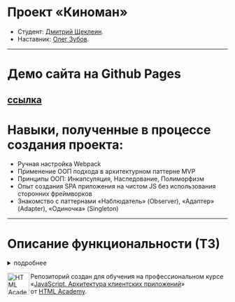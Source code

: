 # Проект «Киноман»

* Студент: [Дмитрий Щеклеин](https://up.htmlacademy.ru/ecmascript/18/user/160701).
* Наставник: [Олег Зубов](https://htmlacademy.ru/profile/id42701).

---
# Демо сайта на Github Pages

[ссылка](https://dmitrysheklein.github.io/160701-cinemaddict-18/)
---
# Навыки, полученные в процессе создания проекта:
* Ручная настройка Webpack
* Применение ООП подхода в архитектурном паттерне MVP
* Принципы ООП: Инкапсуляция, Наследование, Полиморфизм
* Опыт создания SPA приложения на чистом JS без использования сторонних фреймворков
* Знакомство с паттернами «Наблюдатель» (Observer), «Адаптер» (Adapter), «Одиночка» (Singleton)
---
# Описание функциональности (ТЗ)

<details>
  <summary>подробнее</summary>

## 1.1 Общий контейнер
В правом верхнем углу шапки отображается звание пользователя. Звание зависит от количества просмотренных фильмов, вычисляется при загрузке приложения и может изменяться в ходе использования пользователем приложения (при добавлении или удалении фильмов из просмотренных).

* 0 — блок со званием не отображается;
* от 1 до 10 — novice;
* от 11 до 20 — fan;
* от 21 и выше — movie buff.
  
В правом углу подвала выводится информация о количестве фильмов в сервисе. Информация обновляется один раз — при загрузке приложения.

## 1.2 Фильмы
После загрузки приложения в списке отображается не более 5 карточек фильмов.

Показ оставшихся фильмов выполняется нажатием на кнопку «Show more». При нажатии показываются очередные 5 фильмов или оставшиеся фильмы, если их количество меньше 5.

После показа всех карточек с фильмами, кнопка «Show more» скрывается.

Любое изменение фильтра или сортировки сбрасывает счётчик показанных фильмов и отсчёт начинается заново.

В случае отсутствия фильмов вместо списка отображается текст: «There are no movies in our database».

## 1.3 Карточка фильма
Карточки фильмов представлены в двух вариантах: стандартный (в списке фильмов) и расширенный (отдельный попап с описанием фильма).

В стандартном варианте карточка с фильмом содержит следующую информацию:

* Постер (картинка);
* Название фильма;
* Рейтинг;
* Год релиза;
* Продолжительность в формате часы минуты (например «1h 36m»);
* Жанр;
* Краткое описание (не более 140 символов);
* Количество комментариев;
* Если описание фильма больше 140 символов, то в карточке отображается 139 символов описания и знак многоточие (…).

В карточке фильма отображается блок с кнопками управления:

* «Add to watchlist» — добавляет/удаляет фильм из списка к просмотру;
* «Already watched» — помечает фильм как просмотренный/непросмотренный;
* «Add to favorites» — добавляет/удаляет фильм в избранное.
Клик по карточке фильма (за исключением кликов по кнопкам управления) открывает попап с подробной информацией о фильме;

Попап содержит расширенную информацию о фильме:

* Полноразмерная обложка;
* Название фильма;
* Оригинальное название фильма;
* Рейтинг;
* Режиссёр;
* Сценаристы;
* Актёрский состав;
* Дата и год релиза в формате день месяц год (например: «01 April 1995»);
* Продолжительность в формате часы минуты (например «1h 36m»);
* Страна;
* Жанр (ы);
* Полное описание;
* Возрастной рейтинг;
Фильм может относиться к нескольким жанрам. Если фильм относится к нескольким жанрам, выводите «Genres», иначе «Genre».

В попапе отображается блок с кнопками управления:

* «Add to watchlist» — добавляет/удаляет фильм из списка к просмотру;
* «Already watched» — помечает фильм как просмотренный/непросмотренный;
* «Add to favorites» — добавляет/удаляет фильм в избранное.
В заголовке «Comments» отображается количество комментариев к фильму. Например: «Comments 8».

Любое изменение информации о фильме в попапе должно отображаться в списке фильмов мгновенно. При изменении информации попап не должен закрываться самовольно.

При изменении информации о фильме и добавлении/удалении комментариев в попапе сохраняется позиция скролла.

Попап можно закрыть нажатием на кнопку закрытия в правом верхнем углу (крестик) или нажатием на клавиатуре кнопки «Esc». При закрытии попап удаляется из DOM.

Одновременно может быть открыт только один попап. При открытии нового попапа прежний закрывается, например при клике на другую карточку при открытом попапе. Несохранённые изменения (неотправленный комментарий) пропадают.

## 1.4 Комментарии
Список комментариев к фильму и форма добавления нового комментария доступны в попапе. Комментарии загружаются при открытии попапа.

Каждый комментарий состоит из:

* Текст комментария;
* Эмоция;
* Автор комментария;
* Дата комментария;
* Кнопка удаления.
Дата комментария отображается в формате год/месяц/день часы:минуты (например «2019/12/31 23:59»).

Для добавления нового комментария пользователь заполняет текст комментария и выбирает эмоцию (один вариант из: smile, sleeping, puke, angry). Имя автора формируется случайным образом на сервере, с клиента оно не передаётся. Дата также приходит с сервера.

Введённые пользователем данные экранируются.

Отправка формы осуществляется нажатием комбинации клавиш Ctrl/Command + Enter.

Пользователь может удалить произвольный комментарий. Комментарий удаляется нажатием на кнопку «Delete», расположенную в блоке с комментарием.

## 1.5 Рейтинг
Пользователь никак не может влиять на оценку фильма.
Рейтинг фильма высчитывается на сервере.

## 1.6 Фильтры
В приложении предусмотрено несколько фильтров:

* «All movies» — все фильмы;
* «Watchlist» — фильмы, добавленные в список к просмотру (Watchlist);
* «History» — просмотренные фильмы (Already watched);
* «Favorites» — фильмы, добавленные в избранное (Favorites).
Количество фильмов, соответствующих фильтру отображается справа в элементе с фильтром. Для фильтра «All movies» количество не отображается.

Информация о количестве фильмов, соответствующих каждому фильтру доступна сразу, без необходимости применения фильтра.

Фильтр должен переключаться при клике и на надпись, и на счётчик.

Если фильтру соответствует больше 5 фильмов, то в списке фильмов по этому фильтру отображается первые 5 фильмов, а остальные отображаются по нажатию на кнопку «Show more», как и в списке фильмов «All movies».

Если список фильмов был отфильтрован, и какой-то из фильмов перестал соответствовать критериям фильтрации (например пользователь убрал отметку «Add to favorites» в списке по фильтру «Favorites»), карточка этого фильма должна быть моментально удалена из списка. Это удаление карточки не должно каким-либо образом ломать логику кнопки «Show more» или нарушать порядок сортировки.

Если в отфильтрованном списке были удалены все карточки, вместо списка отображается соответствующий текст. Например, если пользователь убрал отметки «Add to favorites» во всех фильмах в списке по фильтру «Favorites», должна появиться заглушка «There are no favorite movies now». Все фразы приведены в файле в директории с разметкой.

## 1.7 Сортировка
Пользователю доступна возможность сортировки фильмов по дате выхода (клик по ссылке «Sort by date») и рейтингу (клик по ссылке «Sort by rating»). Сортировка работает в одном направлении — от максимального к минимальному: при сортировке по дате выхода в начале списка будут самые новые фильмы, при сортировке по рейтингу — с самым высоким рейтингом.

Для отмены сортировки и возвращению к исходному порядку пользователь кликает по ссылке «Sort by default».

При смене фильтра сортировка сбрасывается на состояние «Sort by default».

Сортировка не должна отображаться, если нет фильмов для сортировки.

## 1.8 Взаимодействие с сервером
Сервер расположен по адресу: https://18.ecmascript.pages.academy/cinemaddict/;
  
Все запросы, которые отправляются серверу должны содержать заголовок Authorization со значением *Basic ${случайная строка}*. Например, *Basic er883jdzbdw*. Случайная строка формируется однократно при старте приложения.
  
Интерфейс должен реагировать на отправку любого запроса к серверу. Примеры реакции описаны в соответствующих пунктах ТЗ.
  
При отправке комментария, форма, содержащая текст комментария, должна быть заблокирована.
  
Если запрос на отправку комментария выполнился успешно, то комментарий должен быть добавлен в список комментариев. Форму добавления комментария нужно очистить и разблокировать.
  
При возникновении ошибки в момент отправки комментария, форма, содержащая текст комментария, должна быть разблокирована и к ней применяется эффект «покачивание головой». Стили для эффекта есть в проекте.
  
Обновление любого элемента в DOM происходят только после успешного выполнения запроса на сервере.
  
Ниже описаны структуры данных, которые отдаёт или принимает сервер, и доступные методы для обращения. Путь, указанный рядом с методом, — это часть адреса, по которому нужно обращаться к серверу. Например, по адресу *https://18.ecmascript.pages.academy/cinemaddict/movies* можно сделать GET-запрос, чтобы получить все фильмы, доступные в приложении.
  
## 1.9 Обратная связь интерфейса
На время загрузки вместо карточек фильмов нужно вывести информационное сообщение.

При добавлении нового комментария, удалении комментария или изменении информации о фильме интерфейс приложения блокируется на время отправки запроса к серверу. После завершения запроса (неважно, успешно он выполнен или нет) интерфейс разблокируется.

При нажатии на кнопку удаления комментария «Delete» её заголовок изменяется на «Deleting...», а сама кнопка блокируется. Если при выполнении запроса к серверу возникла ошибка, заголовок нужно вернуть к изначальному — «Delete», кнопку разблокировать, а ко всему блоку комментария применить эффект «покачивание головой».

В момент отправки запроса на создание комментария форма блокируется от внесения изменений. Разблокировка формы происходит после завершения выполнения запроса (неважно, успешно выполнен запрос или нет).

Если запрос на создание комментария не удалось выполнить (сервер недоступен, произошла ошибка), форма создания остаётся открытой, к ней применяется эффект «покачивание головой».

Если запрос на изменение информации о фильме (с помощью кнопок управления) не удалось выполнить, то ко всему блоку с кнопками управления применяется эффект «покачивание головой».

Обновление элементов (удаление комментариев, обновление информации о фильме и так далее) в DOM происходит после успешного выполнения запроса к серверу.
</details>

<a href="https://htmlacademy.ru/intensive/ecmascript"><img align="left" width="50" height="50" title="HTML Academy" src="https://up.htmlacademy.ru/static/img/intensive/ecmascript/logo-for-github.svg"></a>

Репозиторий создан для обучения на профессиональном курсе «[JavaScript. Архитектура клиентских приложений](https://htmlacademy.ru/intensive/ecmascript)» от [HTML Academy](https://htmlacademy.ru).

[check-image]: https://github.com/htmlacademy-ecmascript/160701-cinemaddict-18/workflows/Project%20check/badge.svg?branch=master
[check-url]: https://github.com/htmlacademy-ecmascript/160701-cinemaddict-18/actions

